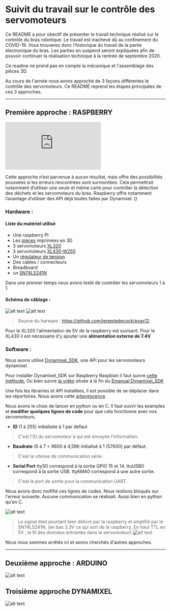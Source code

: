 # Suivit du travail sur le contrôle des servomoteurs 

Ce README a pour obectif de présenter le travail technique réalisé sur le contrôle du bras robotique. Le travail est inachevé dû au confinement du COVID-19. 
Vous trouverez donc l’historique du travail de la partie électronique du bras. Les parties en suspend seront expliquées afin de pouvoir continuer la réalisation technique à la rentrée de septembre 2020. 

Ce readme ne prend pas en compte la mécanique et l'assemblage des pièces 3D. 

Au cours de l'année nous avons approché de 3 façons différentes le contrôle des servomoteurs. Ce README reprend les étapes principales de ces 3 approches. 


---

## Première approche : RASPBERRY  
![alt text](https://wiki.zenk-security.com/lib/exe/fetch.php?w=200&media=rpi.png)

Cette approche n’est parvenue à aucun résultat, mais offre des possibilités poussées si les erreurs rencontrées sont surmontées. Cela permettrait notamment d’utiliser une seule et même carte pour contrôler la détection des déchets et les servomoteurs du bras. Raspberry offre notamment l’avantage d’utiliser des API déjà toutes faites par Dynamixel. () 



### **Hardware** : 

#### Liste du matériel utilisé   

* Une raspberry PI 
* Les [pièces](https://github.com/iRobotEam/Robot-Collecteur-dechets/tree/master/Bras%20Robotique/Modelisation) imprimées en 3D 
* 3 servomoteurs [XL320](https://emanual.robotis.com/docs/en/dxl/x/xl320/)
* 3 servomoteurs [XL430-W250](https://emanual.robotis.com/docs/en/dxl/x/xl430-w250/)
* Un [régulateur de tension](https://www.generationrobots.com/fr/401456-module-convertisseur-de-tension-continue.html) 
* Des cables / connecteurs 
* Breadboard 
* un [SN74LS241N](https://www.digikey.com/product-detail/en/texas-instruments/SN74LS241N/296-14887-5-ND/563034)  

Dans une premier temps nous avons testé de contrôler les servomoteurs 1 à 1. 

#### Schéma de câblage :   
![alt text](https://github.com/iRobotEam/Robot-Collecteur-dechets/blob/master/Bras%20Robotique/Contr%C3%B4le/Raspberry/Shema_Raspberry.png?raw=true)
![alt text](https://github.com/iRobotEam/Robot-Collecteur-dechets/blob/master/Bras%20Robotique/Contr%C3%B4le/Raspberry/Photo-Raspberry-cablage.jpg?raw=true)

> Source du harware : https://github.com/jeremiedecock/pyax12

Pour le XL320 l'alimentation de 5V de la raspberry est suvisant. Pour le XL430 il est nécessaire d'y ajouter une **alimentation externe de 7.4V**

### **Software** :  

Nous avons utilisé [Dynamixel_SDK](https://github.com/ROBOTIS-GIT/DynamixelSDK), une API pour les servomoteurs dynamixel. 

Pour installer Dynamixel_SDK sur Raspberry Raspbian il faut suivre [cette méthode.](https://github.com/tonnesfn/DynamixelSDK/wiki/3.2.1.2-C-Linux-(or-Linux-for-SBCs)) Ou bien suivre [la vidéo](https://www.youtube.com/watch?v=zb8I05D-LGE&feature=youtu.be) située à la fin du [Emanual Dynamixel_SDK](https://emanual.robotis.com/docs/en/software/dynamixel/dynamixel_sdk/quick_start_video/)

Une fois les librairies et API installées, il est possible de se déplacer dans les répertoires. Nous avons cette [arborescence](https://emanual.robotis.com/docs/en/software/dynamixel/dynamixel_sdk/download/#repository). 

Nous avons le choix de lancer en python ou en C. Il faut ouvrir les examples et **modifier quelques lignes de code** pour que cela fonctionne avec nos servomoteurs.

* **ID** (1 à 255) initialisée à 1 par defaut 
> C'est l'ID du servomoteur à qui est envoyée l'information. 
* **Baudrate** (0 à 7 = 9600 à 4,5M) initialisé à 1 (57600) par défaut.
> C'est la vitesse de communication série. 
* **Serial Port**  ttyS0 correspond à la sortie GPIO 15 et 14. ttuUSB0 correspond à la sortie USB. ttyAMA0 correspond  à une autre sortie.
> C'est le port de sortie pour la communication UART. 

Nous avons donc mofifié ces lignes de codes. Nous restions bloqués sur l'erreur suivante. Aucune communication se réalisait. Aussi bien en python qu'en C.

![alt text](https://github.com/iRobotEam/Robot-Collecteur-dechets/blob/master/Bras%20Robotique/Contr%C3%B4le/Raspberry/erreur1_raspberry.png?raw=true)

>Le signal était pourtant bien délivré par la raspberry et amplifié par le SN74LS241N. (en bas 3.3V ce qui sort de la raspberry. En haut TTL en 5V , le fil des données entrantes dans le servomoteur) ![alt text](https://raw.githubusercontent.com/iRobotEam/Robot-Collecteur-dechets/master/Bras%20Robotique/Contr%C3%B4le/Raspberry/Mesure_data.jpg)



Nous nous sommes arrêtés ici et avons cherchés d'autres approches. 

---
## Deuxième approche : ARDUINO 
![alt text](https://www.mon-club-elec.fr/mes_images/clipart/ArduinoLogo.gif)





## Troisième approche DYNAMIXEL 

![alt text](https://tribotix.com/wp-content/uploads/2018/10/Robotis_2.png)




